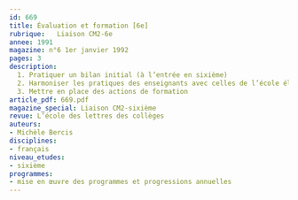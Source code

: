 ```yaml
---
id: 669
title: Évaluation et formation [6e] 
rubrique:   Liaison CM2-6e
annee: 1991
magazine: n°6 1er janvier 1992
pages: 3
description: 
  1. Pratiquer un bilan initial (à l’entrée en sixième)
  2. Harmoniser les pratiques des enseignants avec celles de l’école élémentaire
  3. Mettre en place des actions de formation
article_pdf: 669.pdf
magazine_special: Liaison CM2-sixième
revue: L’école des lettres des collèges
auteurs:
- Michèle Bercis
disciplines:
- français
niveau_etudes:
- sixième
programmes:
- mise en œuvre des programmes et progressions annuelles
---
```

